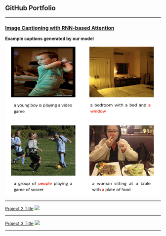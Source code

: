 ## GitHub Portfolio

---

### [Image Captioning with RNN-based Attention](/pdf/Image_Captioning_with_GRU_based_Attention_AI.pdf)

**Example captions generated by our model**
<img src="/images/Example_result.png" width="500" height="500"/>

---
[Project 2 Title](/sample_page)
<img src="images/dummy_thumbnail.jpg?raw=true"/>

---
[Project 3 Title](http://example.com/)
<img src="images/dummy_thumbnail.jpg?raw=true"/>

---


